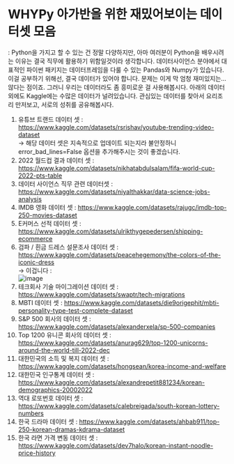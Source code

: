 # WHYPy 아가반을 위한 재밌어보이는 데이터셋 모음

: Python을 가지고 할 수 있는 건 정말 다양하지만, 아마 여러분이 Python을 배우시려는 이유는 결국 직무에 활용하기 위함일것이라 생각합니다. 데이터사이언스 분야에서 대표적인 파이썬 패키지는 데이터프레임을 다룰 수 있는 Pandas와 Numpy가 있습니다. 이걸 공부하기 위해선, 결국 데이터가 있어야 합니다. 문제는 이게 막 엄청 재미있지는...않다는 점이죠. 그러니 우리는 데이터라도 좀 흥미로운 걸 사용해봅시다. 아래의 데이터 외에도 Kaggle에는 수많은 데이터가 널려있습니다. 관심있는 데이터를 찾아서 요리조리 만저보고, 서로의 성취를 공유해봅시다.  


1. 유튜브 트랜드 데이터 셋 : https://www.kaggle.com/datasets/rsrishav/youtube-trending-video-dataset \
    -> 해당 데이터 셋은 지속적으로 업데이트 되는지라 불안정하니 error_bad_lines=False 옵션을 추가해주시는 것이 좋겠습니다.
2. 2022 월드컵 결과 데이터 셋 : https://www.kaggle.com/datasets/nikhatabdulsalam/fifa-world-cup-2022-pts-table
3. 데이터 사이언스 직무 관련 데이터셋 : https://www.kaggle.com/datasets/niyalthakkar/data-science-jobs-analysis
4. IMDB 영화 데이터 셋 : https://www.kaggle.com/datasets/rajugc/imdb-top-250-movies-dataset
5. E커머스 선적 데이터 셋 : https://www.kaggle.com/datasets/ulrikthygepedersen/shipping-ecommerce
6. 검파 / 흰금 드레스 설문조사 데이터 셋 : https://www.kaggle.com/datasets/peacehegemony/the-colors-of-the-iconic-dress \
    -> 이겁니다 : \
    ![image](https://user-images.githubusercontent.com/56110860/218379257-df4afef5-7ace-4257-b423-4ab1d20ee5d2.png) 
7. 테크회사 기술 마이그레이션 데이터 셋 : https://www.kaggle.com/datasets/swaptr/tech-migrations
8. MBTI 데이터 셋 : https://www.kaggle.com/datasets/die9origephit/mbti-personality-type-test-complete-dataset
9. S&P 500 회사의 데이터 셋 : https://www.kaggle.com/datasets/alexanderxela/sp-500-companies
10. Top 1200 유니콘 회사의 데이터 셋 : https://www.kaggle.com/datasets/anurag629/top-1200-unicorns-around-the-world-till-2022-dec
11. 대한민국의 소득 및 복지 데이터 셋 : https://www.kaggle.com/datasets/hongsean/korea-income-and-welfare
12. 대한민국 인구통계 데이터 셋 : https://www.kaggle.com/datasets/alexandrepetit881234/korean-demographics-20002022
13. 역대 로또번호 데이터 셋 : https://www.kaggle.com/datasets/calebreigada/south-korean-lottery-numbers
14. 한국 드라마 데이터 셋 : https://www.kaggle.com/datasets/ahbab911/top-250-korean-dramas-kdrama-dataset
15. 한국 라면 가격 변동 데이터 셋 : https://www.kaggle.com/datasets/dev7halo/korean-instant-noodle-price-history
